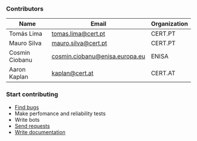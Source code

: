 ### Contributors

|Name|Email|Organization|
|--------|---|-----------|
|Tomás Lima|tomas.lima@cert.pt|CERT.PT|
|Mauro Silva|mauro.silva@cert.pt|CERT.PT|
|Cosmin Ciobanu|cosmin.ciobanu@enisa.europa.eu|ENISA|
|Aaron Kaplan|kaplan@cert.at|CERT.AT|

### Start contributing

* [Find bugs](https://github.com/certtools/intelmq/issues)
* Make perfomance and reliability tests 
* Write bots
* [Send requests](https://github.com/certtools/intelmq/issues)
* [Write documentation](https://github.com/certtools/intelmq/tree/master/docs)
